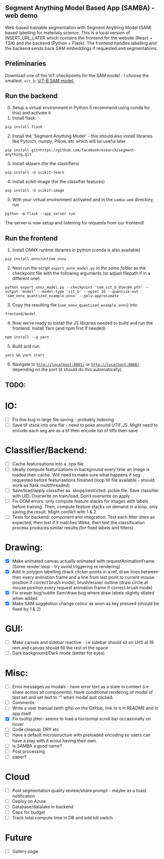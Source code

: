 ## Segment Anything Model Based App (SAMBA) - web demo

Web-based trainable segmentation with Segment Anything Model (SAM) based labelling for materials science.
This is a local version of INSERT_URL_LATER which contains the frontend for the website (React + TSX) and the backend (Python + Flask).
The frontend handles labelling and the backend sends back SAM embeddings if requested and segmentations.

## Preliminaries
Download one of the ViT checkpoints for the SAM model - I choose the smallest, `vit_b`: [ViT-B SAM model.](https://dl.fbaipublicfiles.com/segment_anything/sam_vit_b_01ec64.pth)

## Run the backend
0. Setup a virtual environment in Python (I recommend using conda for this) and activate it
1. Install flask:
```
pip install flask
```
2. Install the 'Segment Anything Model' - this should also install libraries like Pytorch, numpy, Pillow, etc which will be useful later
```
pip install git+https://github.com/facebookresearch/segment-anything.git
```
3. Install sklearn (for the classifiers)
```
pip install -U scikit-learn
```
4. Install scikit-image (for the classifier features)
```
pip install -U scikit-image
```
5. With your virtual environment activated and in the `samba-web` directory, run
```
python -m flask --app server run
```
The server is now setup and listening for requests from our frontend!

## Run the frontend
1. Install ONNX runtme libraries in python (conda is also available)
```
pip install onnxruntime onnx
```
2. Next run the script `export_onnx_model.py` *in the same folder* as the checkpoint file with the following arguments (or adjust filepath if in a different one)
```
python export_onnx_model.py --checkpoint 'sam_vit_b_01ec64.pth' --output 'model' --model-type 'vit_b' --opset 16 --quantize-out 'sam_onnx_quantized_example.onnx' --gelu-approximate
```
3. Copy the resulting file (`sam_onnx_quantized_example.onnx`) into 
```
frontend/model
```
4. Now we're ready to install the JS libraries needed to build and run the frontend. Install Yarn (and npm first if needed)
```
npm install --g yarn
```
5. Build and run:

```
yarn && yarn start
```
6. Navigate to [`http://localhost:8081/`](http://localhost:8081/) or [`http://localhost:8080/`](http://localhost:8080/) depending on the port (it should do this automatically).

## TODO:
# IO:
- [ ] Fix line bug in large file saving - probably indexing 
- [ ] Save tif stack into one file - need to poke around UTIF.JS. Might need to encode each seg are as a tif then encode list of tiffs then save
# Classifier/Backend:
- [ ] Cache featurisations into a .npy file 
- [ ] Ideally compute featurisations in background every time an image is loaded then cache. Will need to make sure what happens if seg requested before featurisations finished (loop till file available - should work as flask multithreaded)
- [ ] Save/load/apply classifier as .skops/restricted .pickle file. Save classifier with UID. Overwrite on train/load. Don’t overwrite on apply 
- [ ] Fix OOM errors: only compute feature stacks for images with labels before training. Then, compute feature stacks on demand in a loop, only saving the result. Might conflict with 1 & 2
- [ ] Tests for backend: component and integration. Test each filter does as expected, then test if it matches Weka, then test the classification process produces similar results (for fixed labels and filters)
# Drawing:
- [x] Make animated canvas actually animated with requestAnimationFrame. (Some render loop - try avoid triggering re rendering)
- [x] Add in polygon labelling (track clicker points in a ref, draw lines between then every animation frame and a line from last point to current mouse position if correct brush mode), brush/eraser outline (draw circle at mouse position every request animation frame if correct brush mode)
- [x] Fix eraser bug/subtle Sam/draw bug where draw labels slightly dilated when added 
- [x] Make SAM suggestion change colour as soon as key pressed (should be fixed by 1 & 2)
# GUI:
- [ ] Make canvas and sidebar reactive - i.e sidebar should sit on LHS at 18 rem and canvas should fill the rest of the space
- [ ] Dark background/Dark mode (better for eyes) 
# Misc:
- [ ] Error messages as modals - have error text as a state in context (i.e share across all components). Have conditional rendering of modal of test set and set text to “” when modal quit clicked. 
- [ ] Comments
- [ ] Write a user manual (with gifs) on the GitHub, link to it in README and in app itself 
- [x] Fix tooltip jitter- seems to load a horizontal scroll bar occasionally on hover 
- [ ] Code cleanup: DRY etc
- [ ] Have a default microstructure with preloaded encoding so users can have a play with it w/out having their own
- [ ] Is SAMBA a good name?
- [ ] Post processing
- [ ] paper?
# Cloud
- [ ] Post segmentation quality review/share prompt - maybe as a toast notification 
- [ ] Deploy on Azure
- [ ] Database/datalake in backend
- [ ] Caps for budget
- [ ] Track total compute time in DB and add kill switch 
# Future
- [ ] Gallery page
